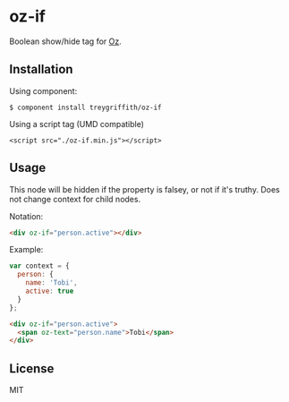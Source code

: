 oz-if
========

Boolean show/hide tag for [Oz](http://github.com/treygriffith/oz).


Installation
------------

Using component:

```
$ component install treygriffith/oz-if
```

Using a script tag (UMD compatible)

```
<script src="./oz-if.min.js"></script>
```

Usage
-----

This node will be hidden if the property is falsey, or not if it's truthy. Does not change context for child nodes.

Notation:

```html
<div oz-if="person.active"></div>
```

Example:

```javascript
var context = {
  person: {
    name: 'Tobi',
    active: true
  }
};
```

```html
<div oz-if="person.active">
  <span oz-text="person.name">Tobi</span>
</div>
```

License
-------
MIT
